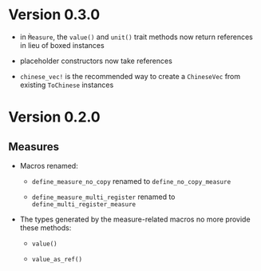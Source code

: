 # Version 0.3.0

- in `M̀easure`, the `value()` and `unit()` trait methods now return references in lieu of boxed instances

- placeholder constructors now take references

- `chinese_vec!` is the recommended way to create a `ChineseVec` from existing `ToChinese` instances

# Version 0.2.0

## Measures

- Macros renamed:

  - `define_measure_no_copy` renamed to `define_no_copy_measure`

  - `define_measure_multi_register` renamed to `define_multi_register_measure`

- The types generated by the measure-related macros no more provide these methods:

  - `value()`

  - `value_as_ref()`
